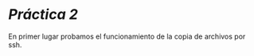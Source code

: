 ***Práctica 2***
================

En primer lugar probamos el funcionamiento de la copia de archivos por ssh.

